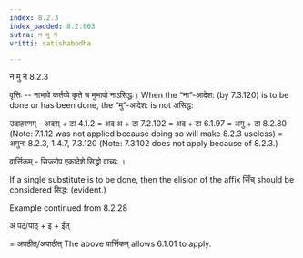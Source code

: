 ```yaml
---
index: 8.2.3
index_padded: 8.2.003
sutra: न मु ने
vritti: satishabodha

---
```

 न मु ने 8.2.3 


वृत्तिः -- नाभावे कर्तव्ये कृते च मुभावो नाऽसिद्धः। When the “ना”-आदेश: (by 7.3.120) is to be done or has been done, the “मु”-आदेश: is not असिद्ध:। 


उदाहरणम् – अदस् + टा 4.1.2 = अद अ + टा 7.2.102 = अद + टा 6.1.97 = अमु + टा 8.2.80 (Note: 7.1.12 was not applied because doing so will make 8.2.3 useless) = अमुना 8.2.3, 1.4.7, 7.3.120 (Note: 7.3.102 does not apply because of 8.2.3.) 


वार्त्तिकम् - सिज्लोप एकादेशे सिद्धो वाच्यः ।


If a single substitute is to be done, then the elision of the affix सिँच् should be considered सिद्ध: (evident.)


Example continued from 8.2.28


अ पठ्/पाठ् + इ + ईत्

= अपठीत्/अपाठीत् The above वार्त्तिकम् allows 6.1.01 to apply.